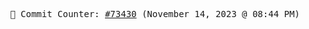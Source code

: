 <p align="center">
    <samp>
        📮 Commit Counter: <a href="https://github.com/Javascript-void0/Javascript-void0/commits/main">#73430</a> (November 14, 2023 @ 08:44 PM)
    </samp>
</p>